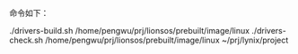 命令如下：

./drivers-build.sh /home/pengwu/prj/lionsos/prebuilt/image/linux
./drivers-check.sh /home/pengwu/prj/lionsos/prebuilt/image/linux ~/prj/lynix/project